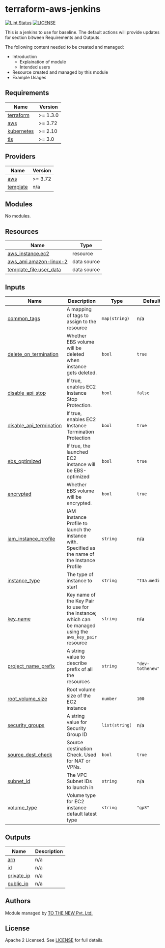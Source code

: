 # terraform-aws-jenkins

[![Lint Status](https://github.com/tothenew/terraform-aws-jenkins/workflows/Lint/badge.svg)](https://github.com/tothenew/terraform-aws-template/actions)
[![LICENSE](https://img.shields.io/github/license/tothenew/terraform-aws-jenkins)](https://github.com/tothenew/terraform-aws-template/blob/master/LICENSE)

This is a jenkins to use for baseline. The default actions will provide updates for section bitween Requirements and Outputs.

The following content needed to be created and managed:
 - Introduction
     - Explaination of module 
     - Intended users
 - Resource created and managed by this module
 - Example Usages

<!-- BEGIN_TF_DOCS -->
## Requirements

| Name | Version |
|------|---------|
| <a name="requirement_terraform"></a> [terraform](#requirement\_terraform) | >= 1.3.0 |
| <a name="requirement_aws"></a> [aws](#requirement\_aws) | >= 3.72 |
| <a name="requirement_kubernetes"></a> [kubernetes](#requirement\_kubernetes) | >= 2.10 |
| <a name="requirement_tls"></a> [tls](#requirement\_tls) | >= 3.0 |

## Providers

| Name | Version |
|------|---------|
| <a name="provider_aws"></a> [aws](#provider\_aws) | >= 3.72 |
| <a name="provider_template"></a> [template](#provider\_template) | n/a |

## Modules

No modules.

## Resources

| Name | Type |
|------|------|
| [aws_instance.ec2](https://registry.terraform.io/providers/hashicorp/aws/latest/docs/resources/instance) | resource |
| [aws_ami.amazon-linux-2](https://registry.terraform.io/providers/hashicorp/aws/latest/docs/data-sources/ami) | data source |
| [template_file.user_data](https://registry.terraform.io/providers/hashicorp/template/latest/docs/data-sources/file) | data source |

## Inputs

| Name | Description | Type | Default | Required |
|------|-------------|------|---------|:--------:|
| <a name="input_common_tags"></a> [common\_tags](#input\_common\_tags) | A mapping of tags to assign to the resource | `map(string)` | n/a | yes |
| <a name="input_delete_on_termination"></a> [delete\_on\_termination](#input\_delete\_on\_termination) | Whether EBS volume will be deleted when instance gets deleted. | `bool` | `true` | no |
| <a name="input_disable_api_stop"></a> [disable\_api\_stop](#input\_disable\_api\_stop) | If true, enables EC2 Instance Stop Protection. | `bool` | `false` | no |
| <a name="input_disable_api_termination"></a> [disable\_api\_termination](#input\_disable\_api\_termination) | If true, enables EC2 Instance Termination Protection | `bool` | `true` | no |
| <a name="input_ebs_optimized"></a> [ebs\_optimized](#input\_ebs\_optimized) | If true, the launched EC2 instance will be EBS-optimized | `bool` | `true` | no |
| <a name="input_encrypted"></a> [encrypted](#input\_encrypted) | Whether EBS volume will be encrypted. | `bool` | `true` | no |
| <a name="input_iam_instance_profile"></a> [iam\_instance\_profile](#input\_iam\_instance\_profile) | IAM Instance Profile to launch the instance with. Specified as the name of the Instance Profile | `string` | n/a | yes |
| <a name="input_instance_type"></a> [instance\_type](#input\_instance\_type) | The type of instance to start | `string` | `"t3a.medium"` | no |
| <a name="input_key_name"></a> [key\_name](#input\_key\_name) | Key name of the Key Pair to use for the instance; which can be managed using the `aws_key_pair` resource | `string` | n/a | yes |
| <a name="input_project_name_prefix"></a> [project\_name\_prefix](#input\_project\_name\_prefix) | A string value to describe prefix of all the resources | `string` | `"dev-tothenew"` | no |
| <a name="input_root_volume_size"></a> [root\_volume\_size](#input\_root\_volume\_size) | Root volume size of the EC2 instance | `number` | `100` | no |
| <a name="input_security_groups"></a> [security\_groups](#input\_security\_groups) | A string value for Security Group ID | `list(string)` | n/a | yes |
| <a name="input_source_dest_check"></a> [source\_dest\_check](#input\_source\_dest\_check) | Source destination Check. Used for NAT or VPNs. | `bool` | `true` | no |
| <a name="input_subnet_id"></a> [subnet\_id](#input\_subnet\_id) | The VPC Subnet IDs to launch in | `string` | n/a | yes |
| <a name="input_volume_type"></a> [volume\_type](#input\_volume\_type) | Volume type for EC2 instance default latest type | `string` | `"gp3"` | no |

## Outputs

| Name | Description |
|------|-------------|
| <a name="output_arn"></a> [arn](#output\_arn) | n/a |
| <a name="output_id"></a> [id](#output\_id) | n/a |
| <a name="output_private_ip"></a> [private\_ip](#output\_private\_ip) | n/a |
| <a name="output_public_ip"></a> [public\_ip](#output\_public\_ip) | n/a |
<!-- END_TF_DOCS -->

## Authors

Module managed by [TO THE NEW Pvt. Ltd.](https://github.com/tothenew)

## License

Apache 2 Licensed. See [LICENSE](https://github.com/tothenew/terraform-aws-jenkins/blob/main/LICENSE) for full details.
